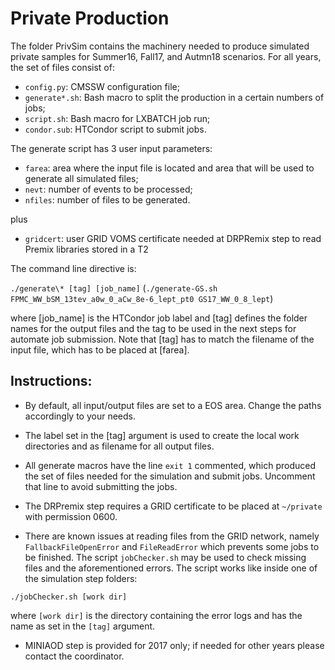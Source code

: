 # Private Production
The folder PrivSim contains the machinery needed to produce simulated private samples for Summer16, Fall17, and Autmn18 scenarios. For all years, the set of files consist of:

- `config.py`: CMSSW configuration file;
- `generate*.sh`: Bash macro to split the production in a certain numbers of jobs;
- `script.sh`: Bash macro for LXBATCH job run;
- `condor.sub`: HTCondor script to submit jobs.

The generate script has 3 user input parameters:
- `farea`: area where the input file is located and area that will be used to generate all simulated files;
- `nevt`: number of events to be processed;
- `nfiles`: number of files to be generated.

plus

- `gridcert`: user GRID VOMS certificate needed at DRPRemix step to read Premix libraries stored in a T2

The command line directive is:

`./generate\* [tag] [job_name]`
(`./generate-GS.sh FPMC_WW_bSM_13tev_a0w_0_aCw_8e-6_lept_pt0 GS17_WW_0_8_lept`)

where [job_name] is the HTCondor job label and [tag] defines the folder names for the output files and the tag to be used in the next steps for automate job submission. Note that [tag] has to match the filename of the input file, which has to be placed at [farea].

## **Instructions**:

- By default, all input/output files are set to a EOS area. Change the paths accordingly to your needs.

- The label set in the [tag] argument is used to create the local work directories and as filename for all output files.

- All generate macros have the line `exit 1` commented, which produced the set of files needed for the simulation and submit jobs. Uncomment that line to avoid submitting the jobs.

- The DRPremix step requires a GRID certificate to be placed at `~/private` with permission 0600.

- There are known issues at reading files from the GRID network, namely `FallbackFileOpenError` and `FileReadError` which prevents some jobs to be finished. The script `jobChecker.sh` may be used to check missing files and the aforementioned errors. The script works like inside one of the simulation step folders:

`./jobChecker.sh [work dir]`

where `[work dir]` is the directory containing the error logs and has the name as set in the `[tag]` argument.

- MINIAOD step is provided for 2017 only; if needed for other years please contact the coordinator.
